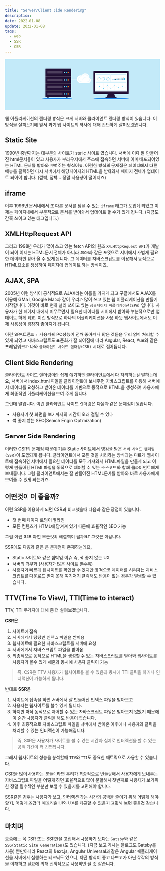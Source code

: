 ```yaml
---
title: "Server/Client Side Rendering"
description:
date: 2022-01-08
update: 2022-01-08
tags:
  - web
  - SSR
  - CSR
---
```


![01](image1.png)

웹 어플리케이션의 렌더링 방식은 크게 서버와 클라이언트 렌더링 방식이 있습니다. 이 방식을 살펴보기에 앞서 과거 웹 사이트의 역사에 대해 간단하게 살펴보겠습니다.

## Static Site
1990년 중반까지는 대부분의 사이트가 static 사이트 였습니다. 서버에 이미 잘 만들어진 html문서들이 있고 사용자가 부라우저에서 주소에 접속하면 서버에 이미 배포되어있는 HTML 문서를 받아와 보여주는 형식이죠. 이런한 방식의 문제점은 페이지에서 다른 메뉴를 클릭하면 다시 서버에서 해당페이지의 HTML을 받아와서 페이지 전체가 업데이트 되어야 합니다. (깜박, 깜박... 정말 사용성이 떨어지죠)

## iframe
이후 1996년 문서내에서 또 다른 문서를 담을 수 있는 `iframe` 태그가 도입이 되었고 이제는 페이지내에서 부분적으로 문서를 받아와서 업데이트 할 수가 있게 됩니다. (지금도 간혹 쓰이고 있는 태그입니다.)

## XMLHttpRequest API
그리고 1998년 우리가 많이 쓰고 있는 fetch API의 원조 `XMLHttpRequest API`가 개발이 되어 이제는 HTML문서 전체가 아니라 `JSON`과 같은 포멧으로 서버에서 가법게 필요한 데이터만 받아 올 수 있게 됩니다. 그 데이터를 자바스크립트를 이용해서 동적으로 HTML요소를 생성하여 페이지에 업데이트 하는 방식이죠.

## AJAX, SPA
2005년 이런 방식이 공식적으로 AJAX라는 이름을 가지게 되고 구글에서도 AJAX를 이용해 GMail, Google Map과 같이 우리가 많이 쓰고 있는 웹 어플리케이션을 만들기 시작합니다. 이것이 바로 현재 널리 쓰이고 있는 `싱글페이지 어플리케이션(SPA)` 입니다. 
사용자가 한 페이지 내에서 머무르면서 필요한 데이터를 서버에서 받아와 부분적으로만 업데이트 하게 되죠. 이런 방식으로 하나의 어플리케이션을 사용 하듯 웹사이트에서도 이제 사용성이 굉장히 좋아지게 됩니다.

이런 SPA트랜드 + 사용자의 PC성능이 점차 좋아져서 많은 것들을 무리 없이 처리할 수 있게 되었고 자바스크립트도 표준화가 잘 되어짐에 따라 Angular, React, Vue와 같은 프레임워크가 나와 `클라이언트 사이드 렌더링(CSR)` 시대로 접어듭니다.

## Client Side Rendering
클라이언트 사이드 렌더링이란 쉽게 얘기하면 클라이언트에서 다 처리하는걸 말하는데요, 서버에서 index.html 파일을 클라이언트에 보내주면 자바스크립트를 이용해 서버에서 데이터를 요청하고 받아온 데이터를 기반으로 동적으로  HTML을 생성하여 사용자에게 최종적인 어플리케이션을 보여 주게 됩니다.

그런데 말입니다. 이런 클라이언트 사이드 렌더링은 다음과 같은 문제점이 있습니다.
- 사용자가 첫 화면을 보기까지의 시간이 오래 걸릴 수 있다
- 썩 좋지 않는 SEO(Search Engin Optimization)

## Server Side Rendering
이러한 CSR의 문제점 때문에 기존 Static 사이트에서 영감을 받은 `서버 사이드 렌더링(SSR)`이 도입되게 됩니다. 클라이언트에서 모든 것을 처리하는 방식과는 다르게 웹사이트에 접속하면 서버에서 필요한 데이터를 모두 가져와서 HTML파일을 만들게 되고 이렇게 만들어진 HTML파일을 동적으로 제어할 수 있는 소스코드와 함께 클라이언트에게 보내줍니다. 그럼 클라이언트에서는 잘 만들어진 HTML문서를 받아와 바로 사용자에게 보여줄 수 있게 되는거죠.

## 어떤것이 더 좋을까?
이런 SSR을 이용하게 되면 CSR과 비교했을때 다음과 같은 장점이 있습니다.
- 첫 번째 페이지 로딩이 빨라짐
- 모든 컨텐츠가 HTML에 담겨져 있기 때문에 효율적인 SEO 가능

그럼 이런 SSR 과연 모든것의 해결책이 될까요? 그것은 아닙니다.

SSR에도 다음과 같은 큰 문제점이 존재하는데요, 
- Static 사이트와 같은 깜박임 이슈 즉, 썩 좋지 않는 UX
- 서버의 과부화 (사용자가 많은 사이트 일수록)
- 사용자가 빠르게 웹사이트를 확인할 수 있지만 동적으로 데이터를 처리하는 자바스크립트를 다운로드 받지 못해 여기저기 클릭해도 반응이 없는 경우가 발생할 수 있습니다.

## TTV(Time To View), TTI(Time to interact) 

TTV, TTI 두가지에 대해 좀 더 살펴보겠습니다.

**CSR은** 
1. 사이트에 접속
2. 서버에게서 텅텅빈 인덱스 파일을 받아옴
3. 웹사이트에 필요한 자바스크립트를 서버에 요청
4. 서버에게서 자바스크립트 파일을 받아옴
5. 최종적으로 동적으로 HTML을 생성할 수 있는 자바스크립트를 받아와 웹사이트를 사용자가 볼수 있게 해줌과 동시에 사용자 클릭이 가능

>즉, CSR은 TTV 사용자가 웹사이트를 볼 수 있음과 동시에 TTI 클릭을 하거나 인터랙션이 가능하게 됩니다.

반대로 **SSR은** 

1. 사이트에 접속을 하면 서버에서 잘 만들어진 인덱스 파일을 받아오고
2. 사용자는 웹사이트를 볼수 있게 됩니다.
3. 하지만 아직 동적으로 제어할 수 있는 자바스크립트 파일은 받아오지 않았기 때문에 이 순간 사용자가 클릭을 해도 반응이 없습니다. 
4. 이후 최종적으로 자바스크립트 파일을 서버에서 받아온 이후에나 사용자의 클릭을 처리할 수 있는 인터랙션이 가능해집니다.

>즉, SSR은 사용자가 사이트를 볼 수 있는 시간과 실제로 인터렉션을 할 수 있는 공백 기간이 꽤 긴편입니다.

그래서 웹사이트의 성능을 분석할때 `TTV`와 `TTI`도 중요한 매트릭으로 사용할 수 있습니다.

CSR을 많이 사용하는 분들이라면 우리가 최종적으로 번들링해서 사용자에게 보내주는 자바스크립트 파일을 어떻게 하면 효율적으로 많이 분할해서 첫번째로 사용자가 보기위한 정말 필수적인 부분만 보낼 수 있을지를 고민해야 합니다.

SSR같은 경우는 사용자가 보고, 인터렉션 하는 시간의 공백을 줄이기 위해 어떻게 해야할지, 어떻게 조검더 매끄러운 UI와 UX를 제공할 수 있을지 고민해 보면 좋을것 같습니다.

## 마치며
요즘에는 꼭 CSR 또는 SSR만을 고집해서 사용하기 보다는 `Gatsby`와 같은 `SSG(Static Site Generation)`도 있습니다. (지금 보고 계시는 블로그도 Gatsby를 사용)
뿐만아니라 React의 Next.js, Angular Universal과 같은 Angular 애플리케이션을 서버에서 실행하는 테크닉도 있으니, 어떤 방식이 좋고 나쁘고가 아닌 각각의 방식을 이해하고 필요에 의해 선택적으로 사용하면 될 것 같습니다.